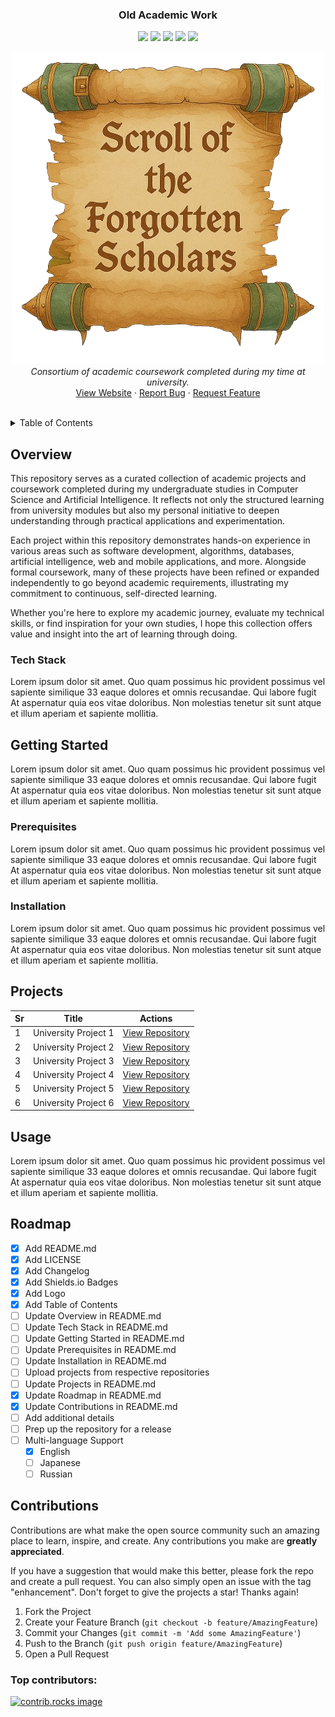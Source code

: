 <h3 align="center">Old Academic Work</h3>

<p align="center">
  <a href="https://github.com/couchbloopers/old-academic-work/stargazers"><img src="https://img.shields.io/github/stars/couchbloopers/old-academic-work?colorA=151515&colorB=f2eeea&style=for-the-badge"></a>
  <a href="https://github.com/couchbloopers/old-academic-work/blob/main/LICENSE"><img src="https://img.shields.io/static/v1?label=license&message=MIT&colorB=615751&colorA=151515&style=for-the-badge"></a>
  <a href="https://github.com/couchbloopers/old-academic-work/issues"><img src="https://img.shields.io/github/issues/couchbloopers/old-academic-work?colorA=151515&colorB=ceb199&style=for-the-badge"></a>
  <a href="https://github.com/couchbloopers/old-academic-work/contributors"><img src="https://img.shields.io/github/contributors/couchbloopers/old-academic-work?colorB=926851&label=Contributors&colorA=151515&style=for-the-badge"></a>
  <a href="https://github.com/couchbloopers/old-academic-work/network/members"><img src="https://img.shields.io/github/forks/couchbloopers/old-academic-work?colorA=151515&colorB=e5d5cb&style=for-the-badge"></a>
</p>

<p align="center">
  <img src="https://raw.githubusercontent.com/couchbloopers/old-academic-work/refs/heads/main/assets/images/readme-repo-art.png">
  <br>
  <i>Consortium of academic coursework completed during my time at university.</i>
  <br>
  <a href="https://github.com/couchbloopers/old-academic-work">View Website</a>
  &middot;
  <a href="https://github.com/couchbloopers/old-academic-work/issues/new?labels=bug&template=bug-report-🐞.md">Report Bug</a>
  &middot;
  <a href="https://github.com/couchbloopers/old-academic-work/issues/new?labels=enhancement&template=feature-request-🚀.md">Request Feature</a>
</p>

<!--
## Table of Contents

<ol>
  <li>
    <a href="#overview">Overview</a>
    <ul>
      <li><a href="#tech-stack">Tech Stack</a></li>
    </ul>
  </li>
  <li>
    <a href="#getting-started">Getting Started</a>
    <ul>
      <li><a href="#prerequisites">Prerequisites</a></li>
      <li><a href="#installation">Installation</a></li>
    </ul>
  </li>
  <li><a href="#projects">Projects</a></li>
  <li><a href="#usage">Usage</a></li>
  <li><a href="#roadmap">Roadmap</a></li>
  <li><a href="#contributions">Contributions</a></li>
</ol>
-->

<br>

<details>
  <summary>Table of Contents</summary>
  <ol>
    <li>
      <a href="#overview">Overview</a>
      <ul>
        <li><a href="#tech-stack">Tech Stack</a></li>
      </ul>
    </li>
    <li>
      <a href="#getting-started">Getting Started</a>
      <ul>
        <li><a href="#prerequisites">Prerequisites</a></li>
        <li><a href="#installation">Installation</a></li>
      </ul>
    </li>
    <li><a href="#projects">Projects</a></li>
    <li><a href="#usage">Usage</a></li>
    <li><a href="#roadmap">Roadmap</a></li>
    <li><a href="#contributions">Contributions</a></li>
  </ol>
</details>

## Overview

This repository serves as a curated collection of academic projects and coursework completed during my undergraduate studies in Computer Science and Artificial Intelligence. It reflects not only the structured learning from university modules but also my personal initiative to deepen understanding through practical applications and experimentation.

Each project within this repository demonstrates hands-on experience in various areas such as software development, algorithms, databases, artificial intelligence, web and mobile applications, and more. Alongside formal coursework, many of these projects have been refined or expanded independently to go beyond academic requirements, illustrating my commitment to continuous, self-directed learning.

Whether you're here to explore my academic journey, evaluate my technical skills, or find inspiration for your own studies, I hope this collection offers value and insight into the art of learning through doing.

### Tech Stack

Lorem ipsum dolor sit amet. Quo quam possimus hic provident possimus vel sapiente similique 33 eaque dolores et omnis recusandae. Qui labore fugit At aspernatur quia eos vitae doloribus. Non molestias tenetur sit sunt atque et illum aperiam et sapiente mollitia.

## Getting Started

Lorem ipsum dolor sit amet. Quo quam possimus hic provident possimus vel sapiente similique 33 eaque dolores et omnis recusandae. Qui labore fugit At aspernatur quia eos vitae doloribus. Non molestias tenetur sit sunt atque et illum aperiam et sapiente mollitia.

### Prerequisites

Lorem ipsum dolor sit amet. Quo quam possimus hic provident possimus vel sapiente similique 33 eaque dolores et omnis recusandae. Qui labore fugit At aspernatur quia eos vitae doloribus. Non molestias tenetur sit sunt atque et illum aperiam et sapiente mollitia.

### Installation

Lorem ipsum dolor sit amet. Quo quam possimus hic provident possimus vel sapiente similique 33 eaque dolores et omnis recusandae. Qui labore fugit At aspernatur quia eos vitae doloribus. Non molestias tenetur sit sunt atque et illum aperiam et sapiente mollitia.

## Projects

| Sr | Title                               | Actions                    |
|----|-------------------------------------|----------------------------|
| 1  | University Project 1                | [View Repository]()        |
| 2  | University Project 2                | [View Repository]()        |
| 3  | University Project 3                | [View Repository]()        |
| 4  | University Project 4                | [View Repository]()        |
| 5  | University Project 5                | [View Repository]()        |
| 6  | University Project 6                | [View Repository]()        |

## Usage

Lorem ipsum dolor sit amet. Quo quam possimus hic provident possimus vel sapiente similique 33 eaque dolores et omnis recusandae. Qui labore fugit At aspernatur quia eos vitae doloribus. Non molestias tenetur sit sunt atque et illum aperiam et sapiente mollitia.

## Roadmap

- [x] Add README.md
- [x] Add LICENSE
- [x] Add Changelog
- [x] Add Shields.io Badges
- [x] Add Logo 
- [x] Add Table of Contents
- [ ] Update Overview in README.md
- [ ] Update Tech Stack in README.md
- [ ] Update Getting Started in README.md
- [ ] Update Prerequisites in README.md
- [ ] Update Installation in README.md
- [ ] Upload projects from respective repositories
- [ ] Update Projects in README.md
- [x] Update Roadmap in README.md
- [x] Update Contributions in README.md
- [ ] Add additional details
- [ ] Prep up the repository for a release
- [ ] Multi-language Support
    - [x] English
    - [ ] Japanese
    - [ ] Russian

## Contributions

Contributions are what make the open source community such an amazing place to learn, inspire, and create. Any contributions you make are **greatly appreciated**.

If you have a suggestion that would make this better, please fork the repo and create a pull request. You can also simply open an issue with the tag "enhancement".
Don't forget to give the projects a star! Thanks again!

1. Fork the Project
2. Create your Feature Branch (`git checkout -b feature/AmazingFeature`)
3. Commit your Changes (`git commit -m 'Add some AmazingFeature'`)
4. Push to the Branch (`git push origin feature/AmazingFeature`)
5. Open a Pull Request

### Top contributors:

<a href="https://github.com/couchbloopers/old-academic-work/graphs/contributors">
  <img src="https://contrib.rocks/image?repo=couchbloopers/old-academic-work" alt="contrib.rocks image" />
</a>

